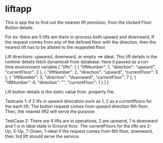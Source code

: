 # liftapp
This is app the to find out the nearest lift provision, from the clicked Floor Button details.

For ex:
there are 5 lifts are there in-process both upward and downward, If the request comes from any of the defined floor with the direction, then the
nearest lift has to be alloted to the reqqested floor.

Lift directions: upwared, downward, or empty ==> ideal. This lift details is the runtime details fetch dynamicall from database. Here it passed as a run-time environment variable
{
  "lifts": [
    {
      "liftNumber": 1,
      "direction": "upward",
      "currentFloor": 2
    },
    {
      "liftNumber": 2,
      "direction": "upward",
      "currentFloor": 5
    },
    {
      "liftNumber": 3,
      "direction": "downward",
      "currentFloor": 7
    },
    {
      "liftNumber": 4,
      "direction": "",
      "currentFloor": 1
    }
  ]
}


Lift button details is the static value from .property file.

Testcase 1:
if 2 lifs in upward direcation such as 1, 2 as a currentfloors for the each lift.
The button request comes from upward direction 6th floor. Then, the nearest lift2 will serve the purpose

TestCase 2:
There are 4 lifts are in operations, 2 are upwarrd, 1 is downward and 1 is in ideal state in Ground floor.
The currentFloors for the lifts are 2-Up, 5-Up, 7-Down, 1-ideal
if the request comes from 6th floor, downward, then 3rd lift should serve the service.
